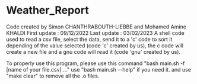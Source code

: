 # Weather_Report
Code created by Simon CHANTHRABOUTH-LIEBBE and Mohamed Amine KHALDI
First update : 09/12/2022
Last update : 03/02/2023
A shell code used to read a csv file, select the data, 
send it to a 'c' code to sort it depending of the value selected (code 'c' created by us),
the c code will create a new file and a gnu code will read it (code 'gnu' created by us).

To properly use this program, please use this command "bash main.sh -f [name of your file.csv] ..."
use "bash main.sh --help" if you need it.
and use "make clear" to remove all the .o files.
